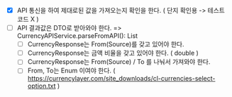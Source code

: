 - [X] API 통신을 하여 제대로된 값을 가져오는지 확인을 한다. ( 단지 확인용 -> 테스트 코드 X )
- [ ] API 결과값은 DTO로 받아와야 한다. => CurrencyAPIService.parseFromAPI(): List<CurrencyResponse>
    - [ ] CurrencyResponse는 From(Source)를 갖고 있어야 한다.
    - [ ] CurrencyResponse는 금액 비율을 갖고 있어야 한다. ( double )
    - [ ] CurrencyResponse는 From(Source) / To 를 나눠서 가져와야 한다.
    - [ ] From, To는 Enum 이여야 한다. ( https://currencylayer.com/site_downloads/cl-currencies-select-option.txt )